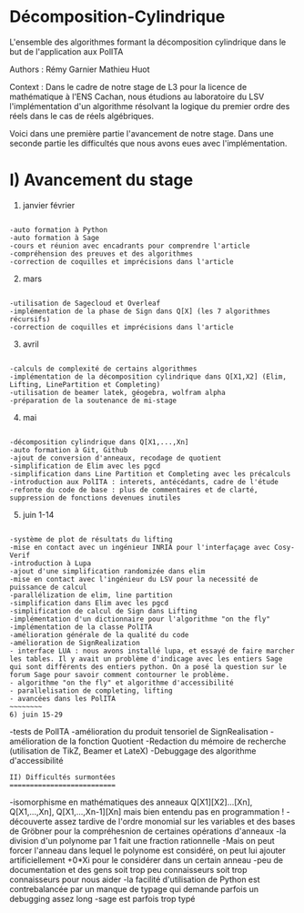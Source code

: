 # Décomposition-Cylindrique
L'ensemble des algorithmes formant la décomposition cylindrique dans le but de l'application aux PolITA

Authors : Rémy Garnier
          Mathieu Huot
          
Context : Dans le cadre de notre stage de L3 pour la licence de mathématique à l'ENS Cachan, nous étudions au                    laboratoire du LSV l'implémentation d'un algorithme résolvant la logique du premier ordre des réels dans le            cas de réels algébriques.

Voici dans une première partie l'avancement de notre stage.
Dans une seconde partie les difficultés que nous avons eues avec l'implémentation.

I) Avancement du stage
======================

1) janvier février
~~~~~~~~

-auto formation à Python
-auto formation à Sage
-cours et réunion avec encadrants pour comprendre l'article
-compréhension des preuves et des algorithmes
-correction de coquilles et imprécisions dans l'article
~~~~~~~~
2) mars 
~~~~~~~~

-utilisation de Sagecloud et Overleaf
-implémentation de la phase de Sign dans Q[X] (les 7 algorithmes récursifs)
-correction de coquilles et imprécisions dans l'article
~~~~~~~~
3) avril
~~~~~~~~

-calculs de complexité de certains algorithmes
-implémentation de la décomposition cylindrique dans Q[X1,X2] (Elim, Lifting, LinePartition et Completing)
-utilisation de beamer latek, géogebra, wolfram alpha
-préparation de la soutenance de mi-stage
~~~~~~~~
4) mai
~~~~~~

-décomposition cylindrique dans Q[X1,...,Xn]
-auto formation à Git, Github
-ajout de conversion d'anneaux, recodage de quotient
-simplification de Elim avec les pgcd
-simplification dans Line Partition et Completing avec les précalculs
-introduction aux PolITA : interets, antécédants, cadre de l'étude
-refonte du code de base : plus de commentaires et de clarté, suppression de fonctions devenues inutiles
~~~~~~~~
5) juin 1-14
~~~~~~~~~~~~

-système de plot de résultats du lifting
-mise en contact avec un ingénieur INRIA pour l'interfaçage avec Cosy-Verif
-introduction à Lupa
-ajout d'une simplification randomizée dans elim
-mise en contact avec l'ingénieur du LSV pour la necessité de puissance de calcul
-parallélization de elim, line partition
-simplification dans Elim avec les pgcd
-simplification de calcul de Sign dans Lifting
-implémentation d'un dictionnaire pour l'algorithme "on the fly"
-implémentation de la classe PolITA
-amélioration générale de la qualité du code
-amélioration de SignRealization
- interface LUA : nous avons installé lupa, et essayé de faire marcher les tables. Il y avait un problème d'indicage avec les entiers Sage qui sont différents des entiers python. On a posé la question sur le forum Sage pour savoir comment contourner le problème.
- algorithme "on the fly" et algorithme d'accessibilité
- parallelisation de completing, lifting
- avancées dans les PolITA
~~~~~~~~
6) juin 15-29
~~~~~~~~~~~~~

-tests de PolITA
-amélioration du produit tensoriel de SignRealisation
-amélioration de la fonction Quotient
-Redaction du mémoire de recherche (utilisation de TikZ, Beamer et LateX)
-Debuggage des algorithme d'accessibilité

~~~~~~~~
II) Difficultés surmontées
==========================
~~~~~~~~
-isomorphisme en mathématiques des anneaux Q[X1][X2]...[Xn], Q[X1,...,Xn], Q[X1,...,Xn-1][Xn] mais bien entendu pas en programmation !
-découverte assez tardive de l'ordre monomial sur les variables et des bases de Gröbner pour la compréhesnion de certaines opérations d'anneaux
-la division d'un polynome par 1 fait une fraction rationnelle 
-Mais on peut forcer l'anneau dans lequel le polynome est considéré, on peut lui ajouter artificiellement +0*Xi pour le considérer dans un certain anneau
-peu de documentation et des gens soit trop peu connaisseurs soit trop connaisseurs pour nous aider
-la facilité d'utilisation de Python est contrebalancée par un manque de typage qui demande parfois un debugging assez long
-sage est parfois trop typé
 
~~~~~~~~
